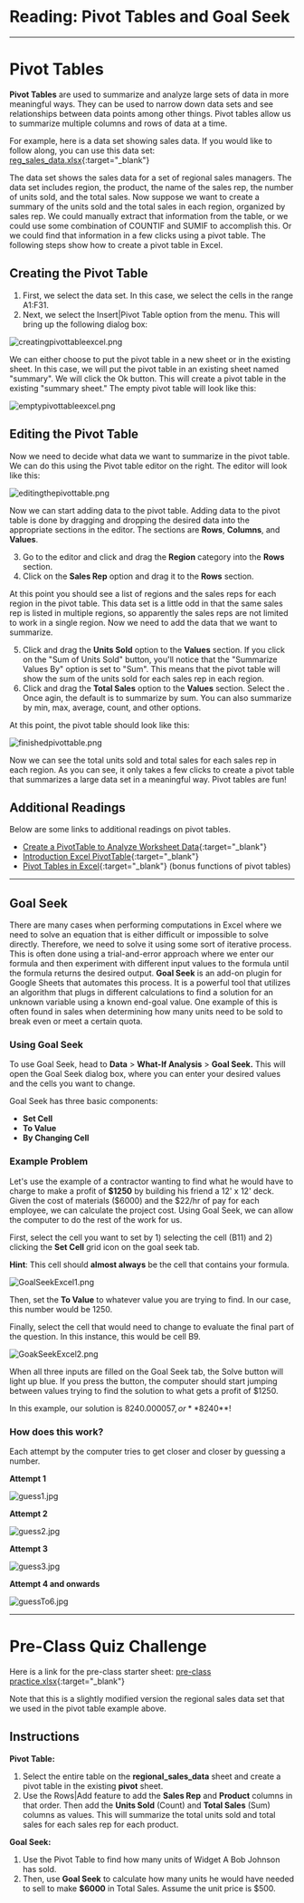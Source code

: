 #  Reading: Pivot Tables and Goal Seek

---

# Pivot Tables

**Pivot Tables** are used to summarize and analyze large sets of data in more meaningful ways. They can be used to narrow down data sets and see relationships between data points among other things. Pivot tables allow us to summarize multiple columns and rows of data at a time.

For example, here is a data set showing sales data. If you would like to follow 
along, you can use this data set:
[reg_sales_data.xlsx](reg_sales_data.xlsx){:target="_blank"}

The data set shows the sales data for a set of regional sales managers. The data set includes region, the product, 
the name of the sales rep, the number of units sold, and the total sales. Now suppose we want to create a summary of 
the units sold and the total sales in each region, organized by sales rep. We could manually extract that 
information from the table, or we could use some combination of COUNTIF and SUMIF to accomplish this. Or we could 
find that information in a few clicks using a pivot table. The following steps show how to create a pivot table in 
Excel. 


## Creating the Pivot Table

1. First, we select the data set. In this case, we select the cells in the range A1:F31.
2. Next, we select the Insert|Pivot Table option from the menu. This will bring up the following dialog box:

![creatingpivottableexcel.png](images/creatingpivottableexcel.png)

We can either choose to put the pivot table in a new sheet or in the existing sheet. In this case, we will put the 
pivot table in an existing sheet named "summary". We will click the Ok button. This will create a pivot table in the 
existing "summary sheet." The empty pivot table will look like this:

![emptypivottableexcel.png](images/emptypivottableexcel.png)

## Editing the Pivot Table

Now we need to decide what data we want to summarize in the pivot table. We can do this using the Pivot table editor 
on the right. The editor will look like this:

![editingthepivottable.png](images/editingthepivottable.png)

Now we can start adding data to the pivot table. Adding data to the pivot table is done by dragging and dropping the 
desired data into the appropriate sections in the editor. The sections are **Rows**, **Columns**, and **Values**.

3. Go to the editor and click and drag the **Region** category into the **Rows** section. 
4. Click on the **Sales Rep** option and drag it to the **Rows** section. 

At this point you should see a list of regions and the sales reps for each region in the pivot table. This data set 
is a little odd in that the same sales rep is listed in multiple regions, so apparently the sales reps are not 
limited to work in a single region. Now we need to add the data that we want to summarize. 

5. Click and drag the **Units Sold** option to the **Values** section. If you click on the "Sum of Units Sold" 
   button, you'll notice 
   that 
   the "Summarize Values By" option is set to "Sum". This means that the pivot table will show the sum of the units 
   sold for each sales rep in each region.
6. Click and drag the **Total Sales** option to the **Values** section. Select the . Once agin, 
   the default 
   is to summarize by sum. You can also summarize by min, max, average, count, and other options.

At this point, the pivot table should look like this:

![finishedpivottable.png](images/finishedpivottable.png)

Now we can see the total units sold and total sales for each sales rep in each region. As you can see, it only takes a few clicks to create a pivot table that summarizes a large data set in a meaningful 
way. Pivot tables are fun!

## Additional Readings

Below are some links to additional readings on pivot tables.

* [Create a PivotTable to Analyze Worksheet Data](https://support.microsoft.com/en-us/office/create-a-pivottable-to-analyze-worksheet-data-a9a84538-bfe9-40a9-a8e9-f99134456576){:target="_blank"}
* [Introduction Excel PivotTable](https://www.w3schools.com/excel/excel_table_pivot_intro.php){:target="_blank"}
* [Pivot Tables in Excel](https://www.excel-easy.com/data-analysis/pivot-tables.html){:target="_blank"} (bonus 
  functions of pivot tables)

---

## Goal Seek

There are many cases when performing computations in Excel where we need to solve an equation that is either difficult or impossible to solve directly. Therefore, we need to solve it using some sort of iterative process. This is often done using a trial-and-error approach where we enter our formula and then experiment with different input values to the formula until the formula returns the desired output. **Goal Seek** is an add-on plugin for Google Sheets that automates this process. It is a powerful tool that utilizes an algorithm that plugs in different calculations to find a solution for an unknown variable using a known end-goal value. One example of this is often found in sales when determining how many units need to be sold to break even or meet a certain quota.

### Using Goal Seek

To use Goal Seek, head to **Data** > **What-If Analysis** > **Goal Seek.** This will open the Goal Seek dialog box, 
where you can enter your desired values and the cells you want to change.

Goal Seek has three basic components: 
- **Set Cell**
- **To Value**
- **By Changing Cell**

### Example Problem 
Let's use the example of a contractor wanting to find what he would have to charge to make a profit of **\$1250** by 
building his friend a 12' x 12' deck. Given the cost of materials (\$6000) and the $22/hr of pay for each employee, we 
can calculate the project cost. Using Goal Seek, we can allow the computer to do the rest of the work for us.

First, select the cell you want to set by 1) selecting the cell (B11) and 2) clicking the **Set Cell** grid icon on the goal seek tab. 

**Hint**: This cell should **almost always** be the cell that contains your formula.

![GoalSeekExcel1.png](images/GoalSeekExcel1.png)

Then, set the **To Value** to whatever value you are trying to find. In our case, this number would be 1250.

Finally, select the cell that would need to change to evaluate the final part of the question. In this instance, this would be cell B9.

![GoakSeekExcel2.png](images/GoakSeekExcel2.png)

When all three inputs are filled on the Goal Seek tab, the Solve button will light up blue. If you press the button, the computer should start jumping between values trying to find the solution to what gets a profit of $1250.

In this example, our solution is $8240.000057, or **$8240**!

### How does this work?

Each attempt by the computer tries to get closer and closer by guessing a number.

**Attempt 1**

![guess1.jpg](images/guess1.jpg)

**Attempt 2**

![guess2.jpg](images/guess2.jpg)

**Attempt 3**

![guess3.jpg](images/guess3.jpg)

**Attempt 4 and onwards**

![guessTo6.jpg](images/guessTo6.jpg)

---

# Pre-Class Quiz Challenge

Here is a link for the pre-class starter sheet: [pre-class practice.xlsx](pre-class%20practice.xlsx){:target="_blank"}

Note that this is a slightly modified version the regional sales data set that we used in the pivot table example above. 

## Instructions

**Pivot Table:**

1. Select the entire table on the **regional_sales_data** sheet and create a pivot table in the existing **pivot** sheet.
2. Use the Rows|Add feature to add the **Sales Rep** and **Product** columns in that order. Then add the **Units Sold** (Count) and **Total Sales** (Sum) columns as values. This will summarize the total units sold and total sales for each sales rep for each product.

**Goal Seek:**

1. Use the Pivot Table to find how many units of Widget A Bob Johnson has sold. 
2. Then, use **Goal Seek** to calculate how many units he would have needed to sell to make **\$6000** in Total Sales. Assume the unit price is $500.

